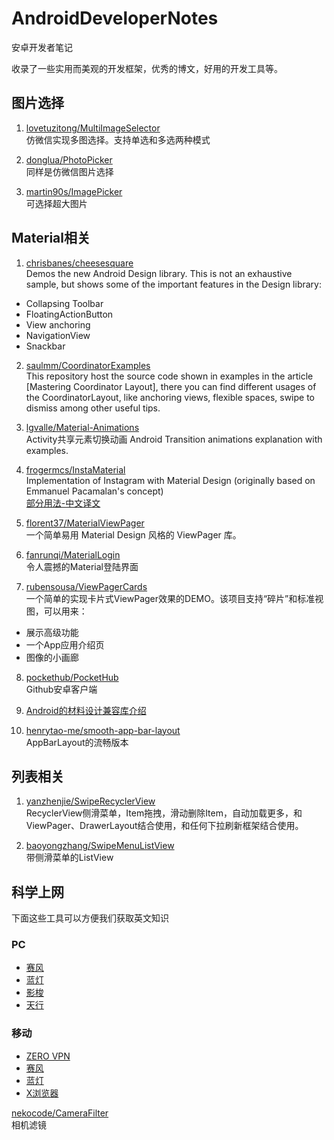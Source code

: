# AndroidDeveloperNotes
安卓开发者笔记

收录了一些实用而美观的开发框架，优秀的博文，好用的开发工具等。

## 图片选择 ##

1. [lovetuzitong/MultiImageSelector](https://github.com/lovetuzitong/MultiImageSelector)<br/>
仿微信实现多图选择。支持单选和多选两种模式

2. [donglua/PhotoPicker](https://github.com/donglua/PhotoPicker)<br/>
同样是仿微信图片选择

3. [martin90s/ImagePicker](https://github.com/martin90s/ImagePicker)<br/>
可选择超大图片

## Material相关 ##
1. [chrisbanes/cheesesquare](https://github.com/chrisbanes/cheesesquare)<br/>
Demos the new Android Design library. This is not an exhaustive sample, but shows some of the important features in the Design library:
* Collapsing Toolbar
* FloatingActionButton
* View anchoring
* NavigationView
* Snackbar

2. [saulmm/CoordinatorExamples](https://github.com/saulmm/CoordinatorExamples)<br/>
This repository host the source code shown in examples in the article [Mastering Coordinator Layout], there you can find different usages of the CoordinatorLayout, like anchoring views, flexible spaces, swipe to dismiss among other useful tips.

3. [lgvalle/Material-Animations](https://github.com/lgvalle/Material-Animations)<br/>
Activity共享元素切换动画
Android Transition animations explanation with examples.

4. [frogermcs/InstaMaterial](https://github.com/frogermcs/InstaMaterial)<br/>
Implementation of Instagram with Material Design (originally based on Emmanuel Pacamalan's concept)<br/>
[部分用法-中文译文](http://www.oschina.net/p/materialviewpager?fromerr=QI0SvslG)

5. [florent37/MaterialViewPager](https://github.com/florent37/MaterialViewPager)<br/>
一个简单易用 Material Design 风格的 ViewPager 库。

6. [fanrunqi/MaterialLogin](https://github.com/fanrunqi/MaterialLogin)<br/>
令人震撼的Material登陆界面

7. [rubensousa/ViewPagerCards](https://github.com/rubensousa/ViewPagerCards)<br/>
一个简单的实现卡片式ViewPager效果的DEMO。该项目支持“碎片”和标准视图，可以用来：
* 展示高级功能
* 一个App应用介绍页
* 图像的小画廊

8. [pockethub/PocketHub](https://github.com/pockethub/PocketHub)<br/>
Github安卓客户端

9. [Android的材料设计兼容库介绍](http://www.jcodecraeer.com/a/anzhuokaifa/developer/2015/0531/2958.html)<br/>

10. [henrytao-me/smooth-app-bar-layout](https://github.com/henrytao-me/smooth-app-bar-layout)<br/>
AppBarLayout的流畅版本

## 列表相关 ##

1. [yanzhenjie/SwipeRecyclerView](https://github.com/yanzhenjie/SwipeRecyclerView)<br/>
RecyclerView侧滑菜单，Item拖拽，滑动删除Item，自动加载更多，和ViewPager、DrawerLayout结合使用，和任何下拉刷新框架结合使用。

2. [baoyongzhang/SwipeMenuListView](https://github.com/baoyongzhang/SwipeMenuListView)<br/>
带侧滑菜单的ListView

## 科学上网 ##
下面这些工具可以方便我们获取英文知识
### PC ###
* [赛风](http://s3.amazonaws.com/57wj-4j1q-wa7e/zh/index.html)
* [蓝灯](https://github.com/getlantern/lantern)
* [影梭](https://www.shadowshocks.com/)
* [天行](http://www.xskywalker.org/)
### 移动 ###
* [ZERO VPN](http://z.tntapp.net/)
* [赛风](http://s3.amazonaws.com/57wj-4j1q-wa7e/zh/index.html)
* [蓝灯](https://github.com/getlantern/lantern)
* [X浏览器](http://www.xbext.com/)






[nekocode/CameraFilter](https://github.com/nekocode/CameraFilter)<br/>
相机滤镜


